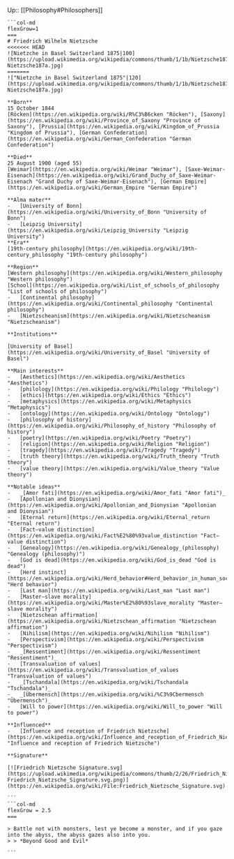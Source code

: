 Up:: [[Philosophy#Philosophers]]

````col
```col-md
flexGrow=1
===
# Friedrich Wilhelm Nietzsche
<<<<<<< HEAD
![Nietzche in Basel Switzerland 1875|100](https://upload.wikimedia.org/wikipedia/commons/thumb/1/1b/Nietzsche187a.jpg/220px-Nietzsche187a.jpg)
=======
!["Nietzche in Basel Switzerland 1875"|120](https://upload.wikimedia.org/wikipedia/commons/thumb/1/1b/Nietzsche187a.jpg/220px-Nietzsche187a.jpg)

**Born**
15 October 1844  
[Röcken](https://en.wikipedia.org/wiki/R%C3%B6cken "Röcken"), [Saxony](https://en.wikipedia.org/wiki/Province_of_Saxony "Province of Saxony"), [Prussia](https://en.wikipedia.org/wiki/Kingdom_of_Prussia "Kingdom of Prussia"), [German Confederation](https://en.wikipedia.org/wiki/German_Confederation "German Confederation")

**Died**
25 August 1900 (aged 55)  
[Weimar](https://en.wikipedia.org/wiki/Weimar "Weimar"), [Saxe-Weimar-Eisenach](https://en.wikipedia.org/wiki/Grand_Duchy_of_Saxe-Weimar-Eisenach "Grand Duchy of Saxe-Weimar-Eisenach"), [German Empire](https://en.wikipedia.org/wiki/German_Empire "German Empire")

**Alma mater**
-   [University of Bonn](https://en.wikipedia.org/wiki/University_of_Bonn "University of Bonn")
-   [Leipzig University](https://en.wikipedia.org/wiki/Leipzig_University "Leipzig University")
**Era**
[19th-century philosophy](https://en.wikipedia.org/wiki/19th-century_philosophy "19th-century philosophy")

**Region**
[Western philosophy](https://en.wikipedia.org/wiki/Western_philosophy "Western philosophy")
[School](https://en.wikipedia.org/wiki/List_of_schools_of_philosophy "List of schools of philosophy")
-   [Continental philosophy](https://en.wikipedia.org/wiki/Continental_philosophy "Continental philosophy")
-   [Nietzscheanism](https://en.wikipedia.org/wiki/Nietzscheanism "Nietzscheanism")

**Institutions**

[University of Basel](https://en.wikipedia.org/wiki/University_of_Basel "University of Basel")

**Main interests**
-   [Aesthetics](https://en.wikipedia.org/wiki/Aesthetics "Aesthetics")
-   [philology](https://en.wikipedia.org/wiki/Philology "Philology")
-   [ethics](https://en.wikipedia.org/wiki/Ethics "Ethics")
-   [metaphysics](https://en.wikipedia.org/wiki/Metaphysics "Metaphysics")
-   [ontology](https://en.wikipedia.org/wiki/Ontology "Ontology")
-   [philosophy of history](https://en.wikipedia.org/wiki/Philosophy_of_history "Philosophy of history")
-   [poetry](https://en.wikipedia.org/wiki/Poetry "Poetry")
-   [religion](https://en.wikipedia.org/wiki/Religion "Religion")
-   [tragedy](https://en.wikipedia.org/wiki/Tragedy "Tragedy")
-   [truth theory](https://en.wikipedia.org/wiki/Truth_theory "Truth theory")
-   [value theory](https://en.wikipedia.org/wiki/Value_theory "Value theory")

**Notable ideas**
-   _[Amor fati](https://en.wikipedia.org/wiki/Amor_fati "Amor fati")_
-   [Apollonian and Dionysian](https://en.wikipedia.org/wiki/Apollonian_and_Dionysian "Apollonian and Dionysian")
-   [Eternal return](https://en.wikipedia.org/wiki/Eternal_return "Eternal return")
-   [Fact–value distinction](https://en.wikipedia.org/wiki/Fact%E2%80%93value_distinction "Fact–value distinction")
-   [Genealogy](https://en.wikipedia.org/wiki/Genealogy_(philosophy) "Genealogy (philosophy)")
-   [God is dead](https://en.wikipedia.org/wiki/God_is_dead "God is dead")
-   [Herd instinct](https://en.wikipedia.org/wiki/Herd_behavior#Herd_behavior_in_human_societies "Herd behavior")
-   [Last man](https://en.wikipedia.org/wiki/Last_man "Last man")
-   [Master–slave morality](https://en.wikipedia.org/wiki/Master%E2%80%93slave_morality "Master–slave morality")
-   [Nietzschean affirmation](https://en.wikipedia.org/wiki/Nietzschean_affirmation "Nietzschean affirmation")
-   [Nihilism](https://en.wikipedia.org/wiki/Nihilism "Nihilism")
-   [Perspectivism](https://en.wikipedia.org/wiki/Perspectivism "Perspectivism")
-   _[Ressentiment](https://en.wikipedia.org/wiki/Ressentiment "Ressentiment")_
-   [Transvaluation of values](https://en.wikipedia.org/wiki/Transvaluation_of_values "Transvaluation of values")
-   _[Tschandala](https://en.wikipedia.org/wiki/Tschandala "Tschandala")_
-   _[Übermensch](https://en.wikipedia.org/wiki/%C3%9Cbermensch "Übermensch")_
-   [Will to power](https://en.wikipedia.org/wiki/Will_to_power "Will to power")

**Influenced**
-   [Influence and reception of Friedrich Nietzsche](https://en.wikipedia.org/wiki/Influence_and_reception_of_Friedrich_Nietzsche "Influence and reception of Friedrich Nietzsche")

**Signature**

[![Friedrich Nietzsche Signature.svg](https://upload.wikimedia.org/wikipedia/commons/thumb/2/26/Friedrich_Nietzsche_Signature.svg/150px-Friedrich_Nietzsche_Signature.svg.png)](https://en.wikipedia.org/wiki/File:Friedrich_Nietzsche_Signature.svg)

```
```col-md
flexGrow = 2.5
===

> Battle not with monsters, lest ye become a monster, and if you gaze into the abyss, the abyss gazes also into you.
> > *Beyond Good and Evil*

```
````
